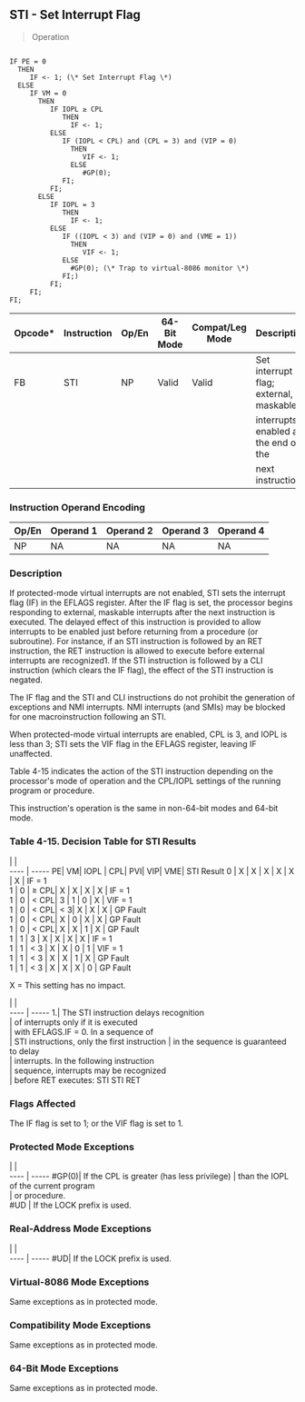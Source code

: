 ## STI - Set Interrupt Flag

> Operation
``` slim

IF PE = 0
  THEN
     IF <- 1; (\* Set Interrupt Flag \*)
  ELSE
     IF VM = 0
       THEN
          IF IOPL ≥ CPL
             THEN
               IF <- 1;
          ELSE
             IF (IOPL < CPL) and (CPL = 3) and (VIP = 0)
               THEN
                  VIF <- 1;
               ELSE
                  #GP(0);
             FI;
          FI;
       ELSE
          IF IOPL = 3
             THEN
               IF <- 1;
          ELSE
             IF ((IOPL < 3) and (VIP = 0) and (VME = 1))
               THEN
                  VIF <- 1;
             ELSE
               #GP(0); (\* Trap to virtual-8086 monitor \*)
             FI;)
          FI;
     FI;
FI;

```

 Opcode\*| Instruction| Op/En| 64-Bit Mode| Compat/Leg Mode| Description                           
 ---  | --- | --- | --- | --- | ---
 FB     | STI        | NP   | Valid      | Valid          | Set interrupt flag; external, maskable
        |            |      |            |                | interrupts enabled at the end of the  
        |            |      |            |                | next instruction.                     

### Instruction Operand Encoding
 Op/En| Operand 1| Operand 2| Operand 3| Operand 4
 ---  | --- | --- | --- | ---
 NP   | NA       | NA       | NA       | NA       

### Description
If protected-mode virtual interrupts are not enabled, STI sets the interrupt
flag (IF) in the EFLAGS register. After the IF flag is set, the processor begins
responding to external, maskable interrupts after the next instruction is executed.
The delayed effect of this instruction is provided to allow interrupts to be
enabled just before returning from a procedure (or subroutine). For instance,
if an STI instruction is followed by an RET instruction, the RET instruction
is allowed to execute before external interrupts are recognized1. If the STI
instruction is followed by a CLI instruction (which clears the IF flag), the
effect of the STI instruction is negated.

The IF flag and the STI and CLI instructions do not prohibit the generation
of exceptions and NMI interrupts. NMI interrupts (and SMIs) may be blocked for
one macroinstruction following an STI.

When protected-mode virtual interrupts are enabled, CPL is 3, and IOPL is less
than 3; STI sets the VIF flag in the EFLAGS register, leaving IF unaffected.

Table 4-15 indicates the action of the STI instruction depending on the processor's
mode of operation and the CPL/IOPL settings of the running program or procedure.

This instruction's operation is the same in non-64-bit modes and 64-bit mode.


### Table 4-15. Decision Table for STI Results
   | |  
---- | -----
 PE| VM| IOPL | CPL| PVI| VIP| VME| STI Result
 0 | X | X    | X  | X  | X  | X  | IF = 1    
 1 | 0 | ≥ CPL| X  | X  | X  | X  | IF = 1    
 1 | 0 | < CPL| 3  | 1  | 0  | X  | VIF = 1   
 1 | 0 | < CPL| < 3| X  | X  | X  | GP Fault  
 1 | 0 | < CPL| X  | 0  | X  | X  | GP Fault  
 1 | 0 | < CPL| X  | X  | 1  | X  | GP Fault  
 1 | 1 | 3    | X  | X  | X  | X  | IF = 1    
 1 | 1 | < 3  | X  | X  | 0  | 1  | VIF = 1   
 1 | 1 | < 3  | X  | X  | 1  | X  | GP Fault  
 1 | 1 | < 3  | X  | X  | X  | 0  | GP Fault  
<aside class="notification">
X = This setting has no impact.
</aside>

   | |  
---- | -----
 1.| The STI instruction delays recognition      
   | of interrupts only if it is executed        
   | with EFLAGS.IF = 0. In a sequence of        
   | STI instructions, only the first instruction
   | in the sequence is guaranteed to delay      
   | interrupts. In the following instruction    
   | sequence, interrupts may be recognized      
   | before RET executes: STI STI RET            


### Flags Affected
The IF flag is set to 1; or the VIF flag is set to 1.


### Protected Mode Exceptions
   | |  
---- | -----
 #GP(0)| If the CPL is greater (has less privilege)
       | than the IOPL of the current program      
       | or procedure.                             
 #UD   | If the LOCK prefix is used.               

### Real-Address Mode Exceptions
   | |  
---- | -----
 #UD| If the LOCK prefix is used.

### Virtual-8086 Mode Exceptions
Same exceptions as in protected mode.


### Compatibility Mode Exceptions
Same exceptions as in protected mode.


### 64-Bit Mode Exceptions
Same exceptions as in protected mode.
